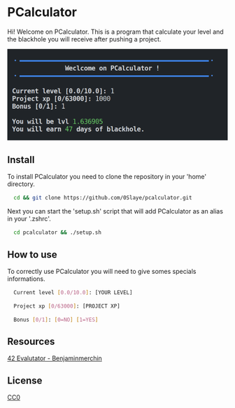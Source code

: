 # PCalculator

Hi! Welcome on PCalculator. This is a program that calculate your level and the blackhole you will receive after pushing a project.

![Screenshot](assets/screenshot.png)

## Install

To install PCalculator you need to clone the repository in your 'home' directory.

```bash
  cd && git clone https://github.com/0Slaye/pcalculator.git
```
Next you can start the 'setup.sh' script that will add PCalculator as an alias in your '.zshrc'.
```bash
  cd pcalculator && ./setup.sh
```

## How to use

To correctly use PCalculator you will need to give somes specials informations.
```bash
  Current level [0.0/10.0]: [YOUR LEVEL]
```
```bash
  Project xp [0/63000]: [PROJECT XP]
```
```bash
  Bonus [0/1]: [0=NO] [1=YES]
```

## Resources

[42 Evalutator - Benjaminmerchin](https://medium.com/@benjaminmerchin/42-black-hole-deep-dive-cbc4b343c6b2)

## License

[CC0](https://choosealicense.com/licenses/cc0/)
